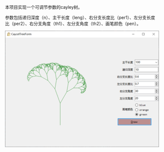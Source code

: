 本项目实现一个可调节参数的cayley树。

参数包括递归深度（n）、主干长度（leng）、右分支长度比（per1）、左分支长度比（per2）、右分支角度（th1）、左分支角度（th2）、画笔颜色（pen）。

![image-20220403235334865](display.png)